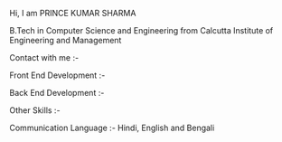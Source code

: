 Hi, I am PRINCE KUMAR SHARMA

B.Tech in Computer Science and Engineering from Calcutta Institute of Engineering and Management

Contact with me :-

Front End Development :-

Back End Development :-

Other Skills :-

Communication Language :- Hindi, English and Bengali 



